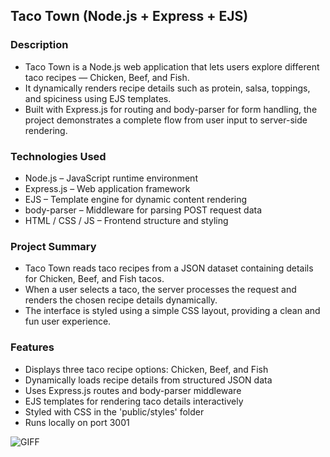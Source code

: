 ## Taco Town (Node.js + Express + EJS)

### Description
- Taco Town is a Node.js web application that lets users explore different taco recipes — Chicken, Beef, and Fish.
- It dynamically renders recipe details such as protein, salsa, toppings, and spiciness using EJS templates.
- Built with Express.js for routing and body-parser for form handling, the project demonstrates a complete flow from user input to server-side rendering.

### Technologies Used
- Node.js – JavaScript runtime environment
- Express.js – Web application framework
- EJS – Template engine for dynamic content rendering
- body-parser – Middleware for parsing POST request data
- HTML / CSS / JS – Frontend structure and styling

### Project Summary
- Taco Town reads taco recipes from a JSON dataset containing details for Chicken, Beef, and Fish tacos.
- When a user selects a taco, the server processes the request and renders the chosen recipe details dynamically.
- The interface is styled using a simple CSS layout, providing a clean and fun user experience.

### Features
- Displays three taco recipe options: Chicken, Beef, and Fish
- Dynamically loads recipe details from structured JSON data
- Uses Express.js routes and body-parser middleware
- EJS templates for rendering taco details interactively
- Styled with CSS in the 'public/styles' folder
- Runs locally on port 3001


![GIFF](https://github.com/user-attachments/assets/616ee8e7-6bfa-4257-af16-f9ddb33166d2)

